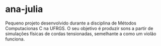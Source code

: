 # ana-julia
Pequeno projeto desenvolvido durante a disciplina de Métodos Computacionas C na UFRGS. O seu objetivo é produzir sons a partir de simulações físicas de cordas tensionadas, semelhante a como um violão funciona.

